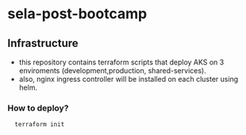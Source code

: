 # sela-post-bootcamp


## Infrastructure

  - this repository contains terraform scripts that deploy AKS on 3 enviroments (development,production, shared-services).
  - also, nginx ingress controller will be installed on each cluster using helm.
  
  
  ### How to deploy?
  
      terraform init
      
      

